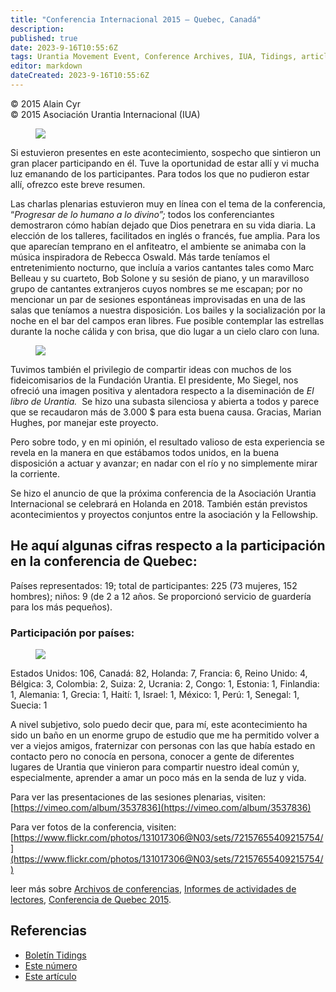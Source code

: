 ```yaml
---
title: "Conferencia Internacional 2015 – Quebec, Canadá"
description: 
published: true
date: 2023-9-16T10:55:6Z
tags: Urantia Movement Event, Conference Archives, IUA, Tidings, article
editor: markdown
dateCreated: 2023-9-16T10:55:6Z
---
```


<p class="v-card v-sheet theme--light gray lighten-3 px-2">© 2015 Alain Cyr<br>© 2015 Asociación Urantia Internacional (IUA)</p>


<figure id="Figure_1" class="image urantiapedia">
<img src="/image/article/IUA_Tidings/2015-Quebec-Conference-Group-Photo-e1442559211411.jpg">
</figure>

Si estuvieron presentes en este acontecimiento, sospecho que sintieron un gran placer participando en él. Tuve la oportunidad de estar allí y vi mucha luz emanando de los participantes. Para todos los que no pudieron estar allí, ofrezco este breve resumen.

Las charlas plenarias estuvieron muy en línea con el tema de la conferencia, “_Progresar de lo humano a lo divino”;_ todos los conferenciantes demostraron cómo habían dejado que Dios penetrara en su vida diaria. La elección de los talleres, facilitados en inglés o francés, fue amplia. Para los que aparecían temprano en el anfiteatro, el ambiente se animaba con la música inspiradora de Rebecca Oswald. Más tarde teníamos el entretenimiento nocturno, que incluía a varios cantantes tales como Marc Belleau y su cuarteto, Bob Solone y su sesión de piano, y un maravilloso grupo de cantantes extranjeros cuyos nombres se me escapan; por no mencionar un par de sesiones espontáneas improvisadas en una de las salas que teníamos a nuestra disposición. Los bailes y la socialización por la noche en el bar del campos eran libres. Fue posible contemplar las estrellas durante la noche cálida y con brisa, que dio lugar a un cielo claro con luna.

<figure id="Figure_2" class="image urantiapedia image-style-align-right">
<img src="/image/article/IUA_Tidings/Quebec-conf-Mo-Siegal-300x189.jpg">
</figure>

Tuvimos también el privilegio de compartir ideas con muchos de los fideicomisarios de la Fundación Urantia. El presidente, Mo Siegel, nos ofreció una imagen positiva y alentadora respecto a la diseminación de _El libro de Urantia._  Se hizo una subasta silenciosa y abierta a todos y parece que se recaudaron más de 3.000 $ para esta buena causa. Gracias, Marian Hughes, por manejar este proyecto.

Pero sobre todo, y en mi opinión, el resultado valioso de esta experiencia se revela en la manera en que estábamos todos unidos, en la buena disposición a actuar y avanzar; en nadar con el río y no simplemente mirar la corriente.

Se hizo el anuncio de que la próxima conferencia de la Asociación Urantia Internacional se celebrará en Holanda en 2018. También están previstos acontecimientos y proyectos conjuntos entre la asociación y la Fellowship.
<br style="clear:both;"/>

## He aquí algunas cifras respecto a la participación en la conferencia de Quebec:

Países representados: 19; total de  participantes: 225 (73 mujeres, 152 hombres); niños: 9 (de 2 a 12 años. Se proporcionó servicio de guardería para los más pequeños).

### Participación por países:

<figure id="Figure_3" class="image urantiapedia image-style-align-right">
<img src="/image/article/IUA_Tidings/Quebec-conf-africans-300x177.jpg">
</figure>

Estados Unidos: 106, Canadá: 82, Holanda: 7, Francia: 6, Reino Unido: 4, Bélgica: 3, Colombia: 2, Suiza: 2, Ucrania: 2, Congo: 1, Estonia: 1, Finlandia: 1, Alemania: 1, Grecia: 1, Haití: 1, Israel: 1, México: 1, Perú: 1, Senegal: 1, Suecia: 1

A nivel subjetivo, solo puedo decir que, para mí, este acontecimiento ha sido un baño en un enorme grupo de estudio que me ha permitido volver a ver a viejos amigos, fraternizar con personas con las que había estado en contacto pero no conocía en persona, conocer a gente de diferentes lugares de Urantia que vinieron para compartir nuestro ideal común y, especialmente, aprender a amar un poco más en la senda de luz y vida.

Para ver las presentaciones de las sesiones plenarias, visiten: [https://vimeo.com/album/3537836](https://vimeo.com/album/3537836)

Para ver fotos de la conferencia, visiten:  [https://www.flickr.com/photos/131017306@N03/sets/72157655409215754/](https://www.flickr.com/photos/131017306@N03/sets/72157655409215754/)

leer más sobre [Archivos de conferencias](https://urantia-association.org/category/reader-activities/presentations/), [Informes de actividades de lectores](https://urantia-association.org/category/reader-activities/regional-activity-reports/), [ Conferencia de Quebec 2015](https://urantia-association.org/tag/international-conference-canada-2015/).
<br style="clear:both;"/>

## Referencias

- [Boletín Tidings](https://urantia-association.org/acerca-del-boletin-tidings/?lang=es)
- [Este número](https://urantia-association.org/newsletter/tidings-agosto-2015/?lang=es)
- [Este artículo](https://urantia-association.org/conferencia-internacional-2015-quebec-canada/?lang=es)

